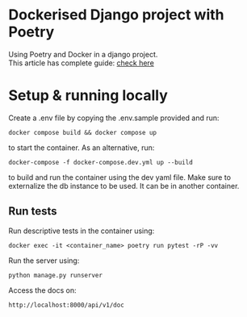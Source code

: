 # Dockerised Django project with Poetry
Using Poetry and Docker in a django project. <br>
This article has complete guide:  [check here]()

# Setup & running locally

Create a .env file by copying the .env.sample provided and run:
```
docker compose build && docker compose up
```
to start the container. As an alternative, run:
```
docker-compose -f docker-compose.dev.yml up --build
```
to build and run the container using the dev yaml file.
Make sure to externalize the db instance to be used. It can be in another container.

## Run tests
Run descriptive tests in the container using:
```
docker exec -it <container_name> poetry run pytest -rP -vv
```


Run the server using:
```
python manage.py runserver
```

Access the docs on:

```
http://localhost:8000/api/v1/doc
```

